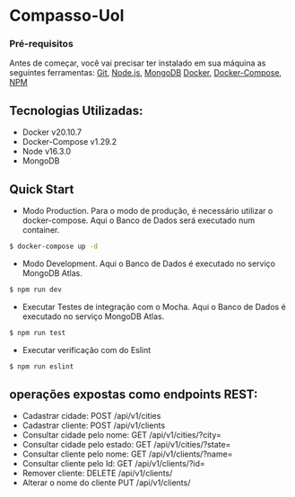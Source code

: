 # Compasso-Uol

### Pré-requisitos
Antes de começar, você vai precisar ter instalado em sua máquina as seguintes ferramentas:
[Git](https://git-scm.com), 
[Node.js](https://nodejs.org/en/), 
[MongoDB](https://www.mongodb.com/)
[Docker](https://www.docker.com/),
[Docker-Compose](https://docs.docker.com/compose/),
[NPM](https://www.npmjs.com/)
## Tecnologias Utilizadas:
<!--ts-->
   * Docker v20.10.7
   * Docker-Compose v1.29.2
   * Node v16.3.0
   * MongoDB
<!--te-->

## Quick Start

- Modo Production.
Para o modo de produção, é necessário utilizar o docker-compose. Aqui o Banco de Dados será executado num container.
```bash
$ docker-compose up -d
```
- Modo Development.
 Aqui o Banco de Dados é executado no serviço MongoDB Atlas.

```bash
$ npm run dev
```
- Executar Testes de integração com o Mocha.
Aqui o Banco de Dados é executado no serviço MongoDB Atlas.
```bash
$ npm run test
```
- Executar verificação com do Eslint
```bash
$ npm run eslint
```

## operações expostas como endpoints REST:
<!--ts-->
* Cadastrar cidade: POST /api/v1/cities
* Cadastrar cliente: POST /api/v1/clients
* Consultar cidade pelo nome: GET /api/v1/cities/?city=<NOME DA CIDADE>
* Consultar cidade pelo estado: GET /api/v1/cities/?state=<ESTADO DA CIDADE>
* Consultar cliente pelo nome: GET /api/v1/clients/?name=<NOME DO CLIENTE>
* Consultar cliente pelo Id: GET /api/v1/clients/?id=<ID DO CLIENTE>
* Remover cliente: DELETE /api/v1/clients/<ID DO CLIENTE>
* Alterar o nome do cliente PUT /api/v1/clients/<ID DO CLIENTE>
<!--te-->
